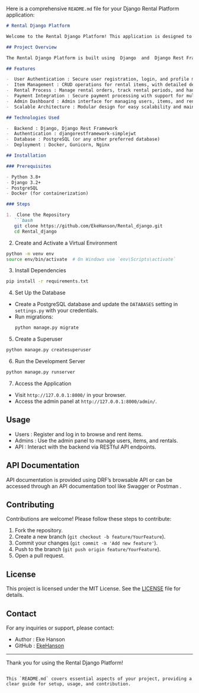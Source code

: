Here is a comprehensive `README.md` file for your Django Rental Platform application:

```markdown
# Rental Django Platform

Welcome to the Rental Django Platform! This application is designed to facilitate the renting of items and goods, providing users with a seamless experience similar to platforms like Jumia and Temu but focused on rentals.

## Project Overview

The Rental Django Platform is built using  Django  and  Django Rest Framework (DRF)  to handle the backend logic, API endpoints, and data management. This platform allows users to browse, rent, and manage items efficiently.

## Features

-  User Authentication : Secure user registration, login, and profile management using JWT.
-  Item Management : CRUD operations for rental items, with detailed descriptions, pricing, and availability status.
-  Rental Process : Manage rental orders, track rental periods, and handle status updates.
-  Payment Integration : Secure payment processing with support for multiple payment gateways.
-  Admin Dashboard : Admin interface for managing users, items, and rental transactions.
-  Scalable Architecture : Modular design for easy scalability and maintenance.

## Technologies Used

-  Backend : Django, Django Rest Framework
-  Authentication : djangorestframework-simplejwt
-  Database : PostgreSQL (or any other preferred database)
-  Deployment : Docker, Gunicorn, Nginx

## Installation

### Prerequisites

- Python 3.8+
- Django 3.2+
- PostgreSQL
- Docker (for containerization)

### Steps

1.  Clone the Repository 
   ```bash
   git clone https://github.com/EkeHanson/Rental_django.git
   cd Rental_django
   ```

2.  Create and Activate a Virtual Environment 
   ```bash
   python -m venv env
   source env/bin/activate  # On Windows use `env\Scripts\activate`
   ```

3.  Install Dependencies 
   ```bash
   pip install -r requirements.txt
   ```

4.  Set Up the Database 
   - Create a PostgreSQL database and update the `DATABASES` setting in `settings.py` with your credentials.
   - Run migrations:
     ```bash
     python manage.py migrate
     ```

5.  Create a Superuser 
   ```bash
   python manage.py createsuperuser
   ```

6.  Run the Development Server 
   ```bash
   python manage.py runserver
   ```

7.  Access the Application 
   - Visit `http://127.0.0.1:8000/` in your browser.
   - Access the admin panel at `http://127.0.0.1:8000/admin/`.

## Usage

-  Users : Register and log in to browse and rent items.
-  Admins : Use the admin panel to manage users, items, and rentals.
-  API : Interact with the backend via RESTful API endpoints.

## API Documentation

API documentation is provided using  DRF’s browsable API  or can be accessed through an API documentation tool like  Swagger  or  Postman .

## Contributing

Contributions are welcome! Please follow these steps to contribute:

1. Fork the repository.
2. Create a new branch (`git checkout -b feature/YourFeature`).
3. Commit your changes (`git commit -m 'Add new feature'`).
4. Push to the branch (`git push origin feature/YourFeature`).
5. Open a pull request.

## License

This project is licensed under the MIT License. See the [LICENSE](LICENSE) file for details.

## Contact

For any inquiries or support, please contact:

-  Author : Eke Hanson
-  GitHub : [EkeHanson](https://github.com/EkeHanson)

---

Thank you for using the Rental Django Platform!
```

This `README.md` covers essential aspects of your project, providing a clear guide for setup, usage, and contribution.
